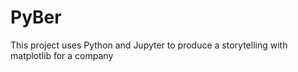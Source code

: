 # PyBer
This project uses Python and Jupyter to produce a storytelling with matplotlib for a company 
